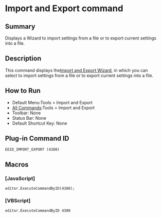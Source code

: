 # Import and Export command

## Summary

Displays a Wizard to import settings from a file or to export current settings into a file.

## Description

This command displays the[Import and Export Wizard](../../dlg/import_export/index), in which you can select to import settings from a file or to export current settings into a file.

## How to Run

- Default Menu:Tools >
Import and Export
- [All Commands](all_commands):Tools >
Import and Export
- Toolbar: None
- Status Bar: None
- Default Shortcut Key: None

## Plug-in Command ID

```
EEID_IMPORT_EXPORT (4380)```

## Macros

### \[JavaScript\]

```
editor.ExecuteCommandByID(4380);
```

### \[VBScript\]

```
editor.ExecuteCommandByID 4380
```

